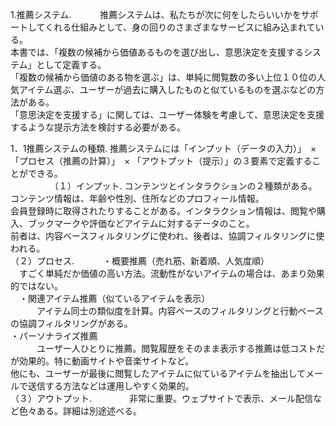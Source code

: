 1.推薦システム. 
　　　推薦システムは、私たちが次に何をしたらいいかをサポートしてくれる仕組みとして、身の回りのさまざまなサービスに組み込まれている。  
 本書では、「複数の候補から価値あるものを選び出し、意思決定を支援するシステム」として定義する。  
 「複数の候補から価値のある物を選ぶ」は、単純に閲覧数の多い上位１０位の人気アイテム選ぶ、ユーザーが過去に購入したものと似ているものを選ぶなどの方法がある。  
 「意思決定を支援する」に関しては、ユーザー体験を考慮して、意思決定を支援するような提示方法を検討する必要がある。  
 
  1．1推薦システムの種類. 
    推薦システムには「インプット（データの入力）」　×　「プロセス（推薦の計算）」　× 「アウトプット（提示）」の３要素で定義することができる。  
  　　　　　（１）インプット. 
       コンテンツとインタラクションの２種類がある。コンテンツ情報は、年齢や性別、住所などのプロフィール情報。　  
       会員登録時に取得されたりすることがある。インタラクション情報は、閲覧や購入、ブックマークや評価などアイテムに対するデータのこと。  
       前者は、内容ベースフィルタリングに使われ、後者は、協調フィルタリングに使われる。  
     （２）プロセス. 
     　　　・概要推薦（売れ筋、新着順、人気度順）　  
        　すごく単純だか価値の高い方法。流動性がないアイテムの場合は、あまり効果的ではない。  
      　・関連アイテム推薦（似ているアイテムを表示）　  
       　　　アイテム同士の類似度を計算。内容ベースのフィルタリングと行動ベースの協調フィルタリングがある。  
       ・パーソナライズ推薦　  
       　　　ユーザー人ひとりに推薦。閲覧履歴をそのまま表示する推薦は低コストだが効果的。特に動画サイトや音楽サイトなど。  
         他にも、ユーザーが最後に閲覧したアイテムに似ているアイテムを抽出してメールで送信する方法などは運用しやすく効果的。  
      （３）アウトプット. 
      　　　　非常に重要。ウェブサイトで表示、メール配信など色々ある。詳細は別途述べる。  

